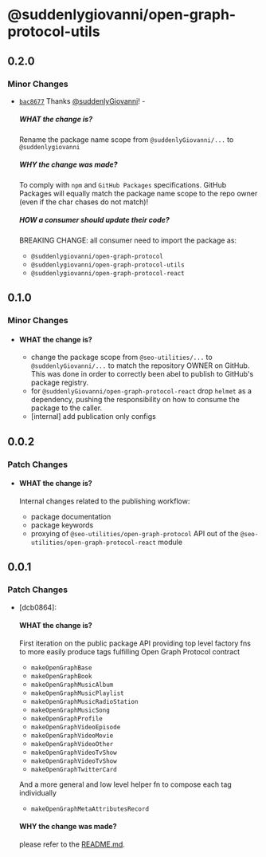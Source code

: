 # @suddenlygiovanni/open-graph-protocol-utils

## 0.2.0

### Minor Changes

- [`bac8677`](https://github.com/suddenlyGiovanni/seo-utilities/commit/bac8677e5972f40af6c7c70fc8f1311538ccba00) Thanks [@suddenlyGiovanni](https://github.com/suddenlyGiovanni)! -

  ##### WHAT the change is?

  Rename the package name scope from `@suddenlyGiovanni/...` to `@suddenlygiovanni`

  ##### WHY the change was made?

  To comply with `npm` and `GitHub Packages` specifications.
  GitHub Packages will equally match the package name scope to the repo owner (even if the char chases do not match)!

  ##### HOW a consumer should update their code?

  BREAKING CHANGE: all consumer need to import the package as:

  - `@suddenlygiovanni/open-graph-protocol`
  - `@suddenlygiovanni/open-graph-protocol-utils`
  - `@suddenlygiovanni/open-graph-protocol-react`

## 0.1.0

### Minor Changes

- #### WHAT the change is?
  - change the package scope from `@seo-utilities/...` to `@suddenlyGiovanni/...` to match the repository OWNER on GitHub.
    This was done in order to correctly been abel to publish to GitHub's package registry.
  - for `@suddenlyGiovanni/open-graph-protocol-react` drop `helmet` as a dependency, pushing the responsibility on how to consume the package to the caller.
  - [internal] add publication only configs

## 0.0.2

### Patch Changes

- #### WHAT the change is?

  Internal changes related to the publishing workflow:

  - package documentation
  - package keywords
  - proxying of `@seo-utilities/open-graph-protocol` API out of the `@seo-utilities/open-graph-protocol-react` module

## 0.0.1

### Patch Changes

- [dcb0864]:

  #### WHAT the change is?

  First iteration on the public package API
  providing top level factory fns to more easily produce tags fulfilling Open Graph Protocol contract

  - `makeOpenGraphBase`
  - `makeOpenGraphBook`
  - `makeOpenGraphMusicAlbum`
  - `makeOpenGraphMusicPlaylist`
  - `makeOpenGraphMusicRadioStation`
  - `makeOpenGraphMusicSong`
  - `makeOpenGraphProfile`
  - `makeOpenGraphVideoEpisode`
  - `makeOpenGraphVideoMovie`
  - `makeOpenGraphVideoOther`
  - `makeOpenGraphVideoTvShow`
  - `makeOpenGraphVideoTvShow`
  - `makeOpenGraphTwitterCard`

  And a more general and low level helper fn to compose each tag individually

  - `makeOpenGraphMetaAttributesRecord`

  #### WHY the change was made?

  please refer to the [README.md](https://github.com/suddenlyGiovanni/seo-utilities/blob/main/README.md).
